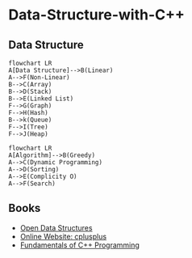 # Data-Structure-with-C++
## Data Structure
```mermaid
flowchart LR
A[Data Structure]-->B(Linear)
A-->F(Non-Linear)
B-->C(Array)
B-->D(Stack)
B-->E(Linked List)
F-->G(Graph)
F-->H(Hash)
B-->k(Queue)
F-->I(Tree)
F-->J(Heap)
```
```mermaid
flowchart LR
A[Algorithm]-->B(Greedy)
A-->C(Dynamic Programming)
A-->D(Sorting)
A-->E(Complicity O)
A-->F(Search)
```

## Books
- [Open Data Structures](http://opendatastructures.org/ods-cpp.pdf)
- [Online Website: cplusplus](https://cplusplus.com/doc/tutorial/)
- [Fundamentals of C++ Programming](https://web.archive.org/web/20191005170118/https://python.cs.southern.edu/cppbook/progcpp.pdf)
